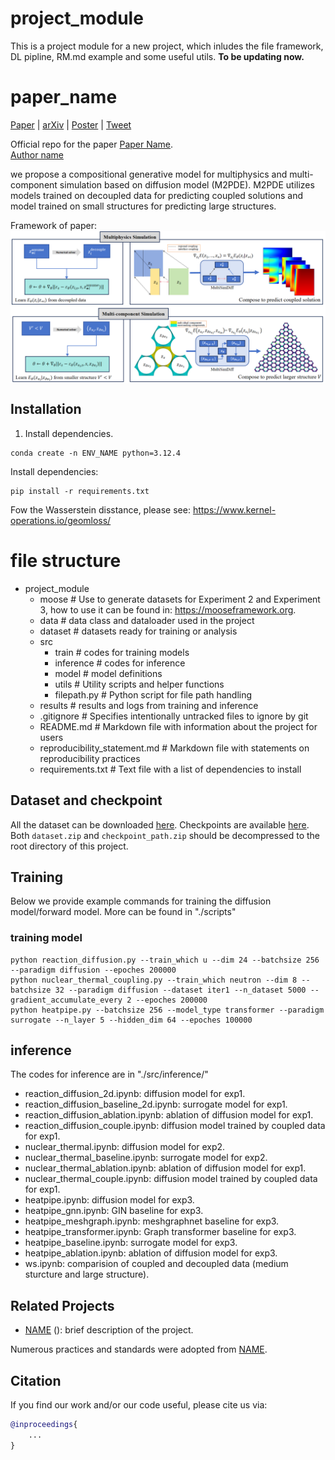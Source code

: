 # project_module
This is a project module for a new project, which inludes the file framework, DL pipline, RM.md example and some useful utils.
**To be updating now.**

# paper_name

[Paper](URL) | [arXiv](https://arxiv.org/abs/2412.04134) | [Poster](URL) | [Tweet](URL)

Official repo for the paper [Paper Name](URL).<br />
[Author name]()

we propose a compositional generative model for multiphysics and multi-component simulation based on diffusion model (M2PDE). M2PDE utilizes models trained on decoupled data for predicting coupled solutions and model trained on small structures for predicting large structures.

Framework of paper:
<a href="url"><img src="./schematic.png" align="center" width="600" ></a>

## Installation


1. Install dependencies.

```code
conda create -n ENV_NAME python=3.12.4
```

Install dependencies:
```code
pip install -r requirements.txt
```

Fow the Wasserstein disstance, please see:
https://www.kernel-operations.io/geomloss/

#  file structure
- project_module
  - moose                   # Use to generate datasets for Experiment 2 and Experiment 3, how to use it can be found in: https://mooseframework.org.
  - data                    # data class and dataloader used in the project
  - dataset                 # datasets ready for training or analysis
  - src
    - train                 # codes for training models
    - inference             # codes for inference
    - model                 # model definitions
    - utils                 # Utility scripts and helper functions
    - filepath.py             # Python script for file path handling
  - results                 # results and logs from training and inference
  - .gitignore              # Specifies intentionally untracked files to ignore by git
  - README.md               # Markdown file with information about the project for users
  - reproducibility_statement.md # Markdown file with statements on reproducibility practices
  - requirements.txt        # Text file with a list of dependencies to install


## Dataset and checkpoint

All the dataset can be downloaded [here](https://drive.google.com/file/d/1W30JZzzwsLFyIkWfHKRJeYA_e5JG91zD/view?usp=drive_link).
Checkpoints are available [here](https://drive.google.com/file/d/17sipzFVxYZwFqQarhDBEg5KRAP8FTNMB/view?usp=drive_link).
Both `dataset.zip` and `checkpoint_path.zip` should be decompressed to the root directory of this project.


## Training

Below we provide example commands for training the diffusion model/forward model.
More can be found in "./scripts"

### training model


```code
python reaction_diffusion.py --train_which u --dim 24 --batchsize 256 --paradigm diffusion --epoches 200000
python nuclear_thermal_coupling.py --train_which neutron --dim 8 --batchsize 32 --paradigm diffusion --dataset iter1 --n_dataset 5000 --gradient_accumulate_every 2 --epoches 200000
python heatpipe.py --batchsize 256 --model_type transformer --paradigm surrogate --n_layer 5 --hidden_dim 64 --epoches 100000
```


## inference

The codes for inference are in "./src/inference/"
- reaction_diffusion_2d.ipynb: diffusion model for exp1.
- reaction_diffusion_baseline_2d.ipynb: surrogate model for exp1.
- reaction_diffusion_ablation.ipynb: ablation of diffusion model for exp1.
- reaction_diffusion_couple.ipynb: diffusion model trained by coupled data for exp1.
- nuclear_thermal.ipynb: diffusion model for exp2.
- nuclear_thermal_baseline.ipynb: surrogate model for exp2.
- nuclear_thermal_ablation.ipynb: ablation of diffusion model for exp1.
- nuclear_thermal_couple.ipynb: diffusion model trained by coupled data for exp1.
- heatpipe.ipynb: diffusion model for exp3.
- heatpipe_gnn.ipynb: GIN baseline for exp3.
- heatpipe_meshgraph.ipynb: meshgraphnet baseline for exp3.
- heatpipe_transformer.ipynb: Graph transformer baseline for exp3.
- heatpipe_baseline.ipynb: surrogate model for exp3.
- heatpipe_ablation.ipynb: ablation of diffusion model for exp3.
- ws.ipynb: comparision of coupled and decoupled data (medium sturcture and large structure).
## Related Projects

* [NAME](URL) (): brief description of the project.

Numerous practices and standards were adopted from [NAME](URL).
## Citation
If you find our work and/or our code useful, please cite us via:

```bibtex
@inproceedings{
    ...
}
```
